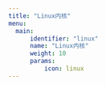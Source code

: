 ```yaml
---
title: "Linux内核"
menu:
  main:
      identifier: "linux"
      name: "Linux内核"
      weight: 10
      params:
          icon: linux
---
```



